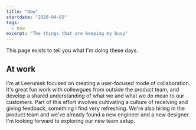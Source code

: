```yaml
---
title: "Now"
startdate: "2020-04-05"
tags:
  - now
excerpt: "The things that are keeping my busy"
---
```

This page exists to tell you what I'm doing these days.


## At work
I'm at Leeruniek focused on creating a user-focused mode of collaboration. It's great fun work with collewgues from outside the product team, and develop a shared understanding of what we and what we do mean to our customers. Part of this effort involves cultivating a culture of receiving and giving feedback, something I find very refreshing. We're also hiring in the product team and we've already found a new engineer and a new designer. I'm looking forward to exploring our new team setup.